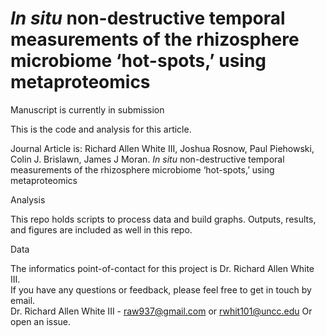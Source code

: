 
# *In situ* non-destructive temporal measurements of the rhizosphere microbiome ‘hot-spots,’ using metaproteomics

Manuscript is currently in submission 

This is the code and analysis for this article.

Journal Article is: Richard Allen White III, Joshua Rosnow, Paul Piehowski, Colin J. Brislawn, James J Moran. *In situ* non-destructive temporal measurements of the rhizosphere microbiome ‘hot-spots,’ using metaproteomics

Analysis

This repo holds scripts to process data and build graphs. Outputs, results, and figures are included as well in this repo.

Data

The informatics point-of-contact for this project is Dr. Richard Allen White III. <br>
If you have any questions or feedback, please feel free to get in touch by email. <br>
Dr. Richard Allen White III - raw937@gmail.com or rwhit101@uncc.edu
Or open an issue.
